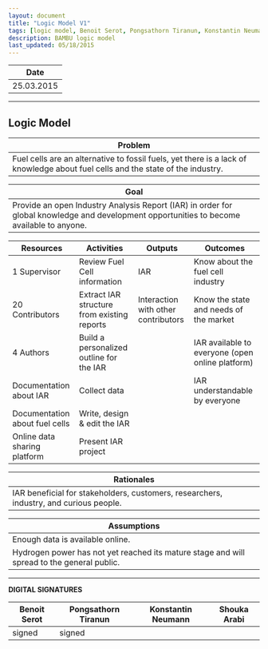 ```yaml
---
layout: document
title: "Logic Model V1"
tags: [logic model, Benoit Serot, Pongsathorn Tiranun, Konstantin Neumann, Shouka Arabi, BAMBU, fuel cell]
description: BAMBU logic model
last_updated: 05/18/2015
---
```


|**Date**|
| ------------- |
| 25.03.2015 |


----------

Logic Model
------

|**Problem**|
| ------------- |
| Fuel cells are an alternative to fossil fuels, yet there is a lack of knowledge about fuel cells and the state of the industry. |


|**Goal**|
| ------------- |
| Provide an open Industry Analysis Report (IAR) in order for global knowledge and development opportunities to become available to anyone. |


|**Resources**|**Activities**|**Outputs**|**Outcomes**|
| ------------- | ------------- | ------------- | ------------- |
| 1 Supervisor                   | Review Fuel Cell information                | IAR                                 | Know about the fuel cell industry                |
| 20 Contributors                | Extract IAR structure from existing reports | Interaction with other contributors | Know the state and needs of the market           |
| 4 Authors                      | Build a personalized outline for the IAR    |                                     | IAR available to everyone (open online platform) |
| Documentation about IAR        | Collect data                                |                                     | IAR understandable by everyone                   |
| Documentation about fuel cells | Write, design & edit the IAR                |                                     |                                                  |
| Online data sharing platform   | Present IAR project                         |                                     |                                                  |

|**Rationales**|
| ------------- |
| IAR beneficial for stakeholders, customers, researchers, industry, and curious people. |

|**Assumptions**|
| ------------- |
| Enough data is available online.                                                           |
| Hydrogen power has not yet reached its mature stage and will spread to the general public. |

----------

**DIGITAL SIGNATURES**

|**Benoit Serot** |**Pongsathorn Tiranun**|**Konstantin Neumann**|**Shouka Arabi**|
| ------------- | ------------- | ------------- | ------------- |
| signed | signed |  |  |
